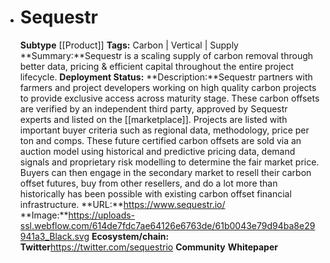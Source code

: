 - # Sequestr
  **Subtype** [[Product]]
  **Tags:** Carbon | Vertical | Supply
  **Summary:**Sequestr is a scaling supply of carbon removal through better data, pricing & efficient capital throughout the entire project lifecycle. 
  **Deployment Status:**
  **Description:**Sequestr partners with  farmers and project developers working on high quality carbon projects to provide exclusive access across maturity stage. These carbon offsets are verified by an independent third party, approved by Sequestr experts and listed on the  [[marketplace]]. Projects are listed with important buyer criteria such as regional data, methodology, price per ton and comps. These future certified carbon offsets are sold via an auction model using historical and predictive pricing data, demand signals and  proprietary risk modelling to determine the fair market price. Buyers can then engage in the secondary market to resell their carbon offset futures, buy from other resellers, and do a lot more than historically has been possible with existing carbon offset financial infrastructure.
  **URL:**https://www.sequestr.io/
  **Image:**https://uploads-ssl.webflow.com/614de7fdc7ae64126e6763de/61b0043e79d94ba8e29941a3_Black.svg
  **Ecosystem/chain:**
  **Twitter**https://twitter.com/sequestrio
  **Community**
  **Whitepaper**